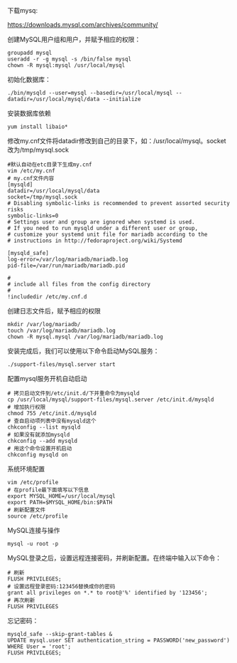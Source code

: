 下载mysq:

https://downloads.mysql.com/archives/community/

创建MySQL用户组和用户，并赋予相应的权限：

```
groupadd mysql
useradd -r -g mysql -s /bin/false mysql
chown -R mysql:mysql /usr/local/mysql
```

初始化数据库：

```text
./bin/mysqld --user=mysql --basedir=/usr/local/mysql --datadir=/usr/local/mysql/data --initialize
```

安装数据库依赖

```text
yum install libaio*
```

修改my.cnf文件将datadir修改到自己的目录下，如：/usr/local/mysql。socket改为/tmp/mysql.sock

```
#默认自动在etc目录下生成my.cnf
vim /etc/my.cnf
# my.cnf文件内容
[mysqld]
datadir=/usr/local/mysql/data
socket=/tmp/mysql.sock
# Disabling symbolic-links is recommended to prevent assorted security risks
symbolic-links=0
# Settings user and group are ignored when systemd is used.
# If you need to run mysqld under a different user or group,
# customize your systemd unit file for mariadb according to the
# instructions in http://fedoraproject.org/wiki/Systemd

[mysqld_safe]
log-error=/var/log/mariadb/mariadb.log
pid-file=/var/run/mariadb/mariadb.pid

#
# include all files from the config directory
#
!includedir /etc/my.cnf.d
```

创建日志文件后，赋予相应的权限

```
mkdir /var/log/mariadb/
touch /var/log/mariadb/mariadb.log
chown -R mysql.mysql /var/log/mariadb/mariadb.log
```

安装完成后，我们可以使用以下命令启动MySQL服务：

```
./support-files/mysql.server start
```

配置mysql服务开机自动启动

```
# 拷贝启动文件到/etc/init.d/下并重命令为mysqld
cp /usr/local/mysql/support-files/mysql.server /etc/init.d/mysqld
# 增加执行权限 
chmod 755 /etc/init.d/mysqld                                           
# 查自启动项列表中没有mysqld这个
chkconfig --list mysqld    
# 如果没有就添加mysqld                                           
chkconfig --add mysqld
# 用这个命令设置开机启动                                              
chkconfig mysqld on 
```

系统环境配置

```
vim /etc/profile
# 在profile最下面填写以下信息
export MYSQL_HOME=/usr/local/mysql
export PATH=$MYSQL_HOME/bin:$PATH
# 刷新配置文件
source /etc/profile
```

MySQL连接与操作

```
mysql -u root -p
```

MySQL登录之后，设置远程连接密码，并刷新配置。在终端中输入以下命令：

```
# 刷新
FLUSH PRIVILEGES;
# 设置远程登录密码:123456替换成你的密码
grant all privileges on *.* to root@'%' identified by '123456';
# 再次刷新
FLUSH PRIVILEGES
```



忘记密码：

```
mysqld_safe --skip-grant-tables &
UPDATE mysql.user SET authentication_string = PASSWORD('new_password') WHERE User = 'root';
FLUSH PRIVILEGES;
```

